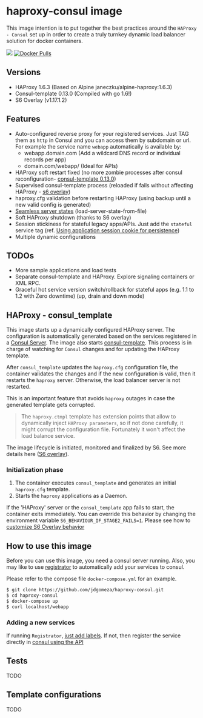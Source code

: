 # haproxy-consul image

This image intention is to put together the best practices around the `HAProxy - Consul` set up in order to create a truly turnkey dynamic load balancer solution for docker containers.

[![](https://badge.imagelayers.io/jdgomeza/haproxy-consul:latest.svg)](https://imagelayers.io/?images=jdgomeza/haproxy-consul 'Get your own badge on imagelayers.io') [![Docker Pulls](https://img.shields.io/docker/pulls/jdgomeza/haproxy-consul.svg)](https://hub.docker.com/r/jdgomeza/haproxy-consul/)

## Versions

- HAProxy 1.6.3 (Based on Alpine janeczku/alpine-haproxy:1.6.3)
- Consul-template 0.13.0 (Compiled with go 1.6!)
- S6 Overlay (v1.17.1.2)

## Features

* Auto-configured reverse proxy for your registered services. Just TAG them as `http` in Consul and you can access them by subdomain or url. For example the service name `webapp` automatically is available by:
  - webapp.domain.com (Add a wildcard DNS record or individual records per app)
  - domain.com/webapp/ (Ideal for APIs)
* HAProxy soft restart fixed (no more zombie processes after consul reconfiguration- [consul-template 0.13.0](https://github.com/hashicorp/consul-template/issues/442#issuecomment-185814085))
* Supervised consul-template process (reloaded if fails without affecting HAProxy - [s6 overlay](https://github.com/just-containers/s6-overlay#features))
* haproxy.cfg validation before restarting HAProxy (using backup until a new valid config is generated)
* [Seamless server states](http://blog.haproxy.com/2015/10/14/whats-new-in-haproxy-1-6/) (load-server-state-from-file)
* Soft HAProxy shutdown (thanks to S6 overlay)
* Session stickiness for stateful legacy apps/APIs. Just add the `stateful` service tag  (ref. [Using application session cookie for persistence](http://blog.haproxy.com/2012/03/29/load-balancing-affinity-persistence-sticky-sessions-what-you-need-to-know/))
* Multiple dynamic configurations

## TODOs

* More sample applications and load tests
* Separate consul-template and HAProxy. Explore signaling containers or XML RPC.
* Graceful hot service version switch/rollback for stateful apps (e.g. 1.1 to 1.2 with Zero downtime)  (up, drain and down mode)

## HAProxy - consul_template

This image starts up a dynamically configured HAProxy server. The configuration is automatically generated based on the services registered in a [Consul Server](https://www.consul.io/). The image also starts  [consul-template](https://github.com/hashicorp/consul-template#consul-template). This process is in charge of watching for `Consul` changes and for updating the HAProxy template.

After `consul_template` updates the `haproxy.cfg` configuration file, the container validates the changes and if the new configuration is valid, then it restarts the `haproxy` server. Otherwise, the load balancer server is not restarted.

This is an important feature that avoids `haproxy` outages in case the generated template gets corrupted.
> The `haproxy.ctmpl` template has extension points that allow to dynamically inject `HAProxy parameters`, so if not done carefully, it might corrupt the configuration file. Fortunately it won't affect the load balance service.

The image lifecycle is initiated, monitored and finalized by S6. See more details here ([S6 overlay](https://github.com/just-containers/s6-overlay)).

### Initialization phase

1. The container executes `consul_template` and generates an initial `haproxy.cfg` template.
2. Starts the `haproxy` applications as a Daemon.

If the 'HAProxy' server or the `consul_template` app fails to start, the container exits immediately. You can override this behavior by changing the environment variable `S6_BEHAVIOUR_IF_STAGE2_FAILS=1`. Please see how to [customize S6 Overlay behavior](https://github.com/just-containers/s6-overlay#customizing-s6-behaviour)

## How to use this image

Before you can use this image, you need a consul server running. Also, you may like to use [registrator](http://gliderlabs.com/registrator/latest/) to automatically add your services to consul.

Please refer to the compose file `docker-compose.yml` for an example.

```bash
$ git clone https://github.com/jdgomeza/haproxy-consul.git
$ cd haproxy-consul
$ docker-compose up
$ curl localhost/webapp
```

### Adding a new services

If running `Registrator`, [just add labels](http://gliderlabs.com/registrator/latest/user/services/#examples). If not, then register the service directly in [consul using the API](https://www.consul.io/docs/agent/http/catalog.html#catalog_register)

## Tests

TODO


## Template configurations

TODO
